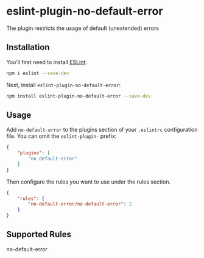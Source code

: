 # eslint-plugin-no-default-error

The plugin restricts the usage of default (unextended) errors

## Installation

You'll first need to install [ESLint](https://eslint.org/):

```sh
npm i eslint --save-dev
```

Next, install `eslint-plugin-no-default-error`:

```sh
npm install eslint-plugin-no-default-error --save-dev
```

## Usage

Add `no-default-error` to the plugins section of your `.eslintrc` configuration file. You can omit the `eslint-plugin-` prefix:

```json
{
    "plugins": [
        "no-default-error"
    ]
}
```


Then configure the rules you want to use under the rules section.

```json
{
    "rules": {
        "no-default-error/no-default-error": 2
    }
}
```

## Supported Rules

no-default-error
